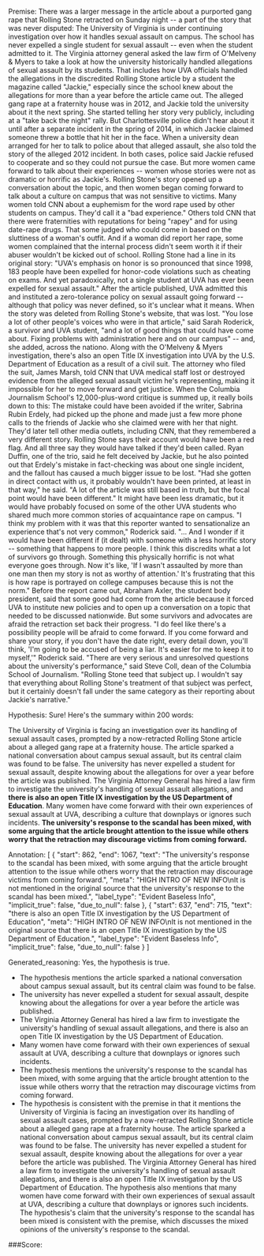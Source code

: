 
Premise:
There was a larger message in the article about a purported gang rape that Rolling Stone retracted on Sunday night -- a part of the story that was never disputed: The University of Virginia is under continuing investigation over how it handles sexual assault on campus. The school has never expelled a single student for sexual assault -- even when the student admitted to it. The Virginia attorney general asked the law firm of O'Melveny & Myers to take a look at how the university historically handled allegations of sexual assault by its students. That includes how UVA officials handled the allegations in the discredited Rolling Stone article by a student the magazine called "Jackie," especially since the school knew about the allegations for more than a year before the article came out. The alleged gang rape at a fraternity house was in 2012, and Jackie told the university about it the next spring. She started telling her story very publicly, including at a "take back the night" rally. But Charlottesville police didn't hear about it until after a separate incident in the spring of 2014, in which Jackie claimed someone threw a bottle that hit her in the face. When a university dean arranged for her to talk to police about that alleged assault, she also told the story of the alleged 2012 incident. In both cases, police said Jackie refused to cooperate and so they could not pursue the case. But more women came forward to talk about their experiences -- women whose stories were not as dramatic or horrific as Jackie's. Rolling Stone's story opened up a conversation about the topic, and then women began coming forward to talk about a culture on campus that was not sensitive to victims. Many women told CNN about a euphemism for the word rape used by other students on campus. They'd call it a "bad experience." Others told CNN that there were fraternities with reputations for being "rapey" and for using date-rape drugs. That some judged who could come in based on the sluttiness of a woman's outfit. And if a woman did report her rape, some women complained that the internal process didn't seem worth it if their abuser wouldn't be kicked out of school. Rolling Stone had a line in its original story: "UVA's emphasis on honor is so pronounced that since 1998, 183 people have been expelled for honor-code violations such as cheating on exams. And yet paradoxically, not a single student at UVA has ever been expelled for sexual assault." After the article published, UVA admitted this and instituted a zero-tolerance policy on sexual assault going forward -- although that policy was never defined, so it's unclear what it means. When the story was deleted from Rolling Stone's website, that was lost. "You lose a lot of other people's voices who were in that article," said Sarah Roderick, a survivor and UVA student, "and a lot of good things that could have come about. Fixing problems with administration here and on our campus" -- and, she added, across the nationo. Along with the O'Melveny & Myers investigation, there's also an open Title IX investigation into UVA by the U.S. Department of Education as a result of a civil suit. The attorney who filed the suit, James Marsh, told CNN that UVA medical staff lost or destroyed evidence from the alleged sexual assault victim he's representing, making it impossible for her to move forward and get justice. When the Columbia Journalism School's 12,000-plus-word critique is summed up, it really boils down to this: The mistake could have been avoided if the writer, Sabrina Rubin Erdely, had picked up the phone and made just a few more phone calls to the friends of Jackie who she claimed were with her that night. They'd later tell other media outlets, including CNN, that they remembered a very different story. Rolling Stone says their account would have been a red flag. And all three say they would have talked if they'd been called. Ryan Duffin, one of the trio, said he felt deceived by Jackie, but he also pointed out that Erdely's mistake in fact-checking was about one single incident, and the fallout has caused a much bigger issue to be lost. "Had she gotten in direct contact with us, it probably wouldn't have been printed, at least in that way," he said. "A lot of the article was still based in truth, but the focal point would have been different." It might have been less dramatic, but it would have probably focused on some of the other UVA students who shared much more common stories of acquaintance rape on campus. "I think my problem with it was that this reporter wanted to sensationalize an experience that's not very common," Roderick said. "... And I wonder if it would have been different if (it dealt) with someone with a less horrific story -- something that happens to more people. I think this discredits what a lot of survivors go through. Something this physically horrific is not what everyone goes through. Now it's like, 'If I wasn't assaulted by more than one man then my story is not as worthy of attention.' It's frustrating that this is how rape is portrayed on college campuses because this is not the norm." Before the report came out, Abraham Axler, the student body president, said that some good had come from the article because it forced UVA to institute new policies and to open up a conversation on a topic that needed to be discussed nationwide. But some survivors and advocates are afraid the retraction set back their progress. "I do feel like there's a possibility people will be afraid to come forward. If you come forward and share your story, if you don't have the date right, every detail down, you'll think, 'I'm going to be accused of being a liar. It's easier for me to keep it to myself,'" Roderick said. "There are very serious and unresolved questions about the university's performance," said Steve Coll, dean of the Columbia School of Journalism. "Rolling Stone teed that subject up. I wouldn't say that everything about Rolling Stone's treatment of that subject was perfect, but it certainly doesn't fall under the same category as their reporting about Jackie's narrative."


Hypothesis:
Sure! Here's the summary within 200 words:

The University of Virginia is facing an investigation over its handling of sexual assault cases, prompted by a now-retracted Rolling Stone article about a alleged gang rape at a fraternity house. The article sparked a national conversation about campus sexual assault, but its central claim was found to be false. The university has never expelled a student for sexual assault, despite knowing about the allegations for over a year before the article was published. The Virginia Attorney General has hired a law firm to investigate the university's handling of sexual assault allegations, and **there is also an open Title IX investigation by the US Department of Education**. Many women have come forward with their own experiences of sexual assault at UVA, describing a culture that downplays or ignores such incidents. **The university's response to the scandal has been mixed, with some arguing that the article brought attention to the issue while others worry that the retraction may discourage victims from coming forward.**

Annotation:
[
  {
    "start": 862,
    "end": 1067,
    "text": "The university's response to the scandal has been mixed, with some arguing that the article brought attention to the issue while others worry that the retraction may discourage victims from coming forward.",
    "meta": "HIGH INTRO OF NEW INFO\nIt is not mentioned in the original source that the university's response to the scandal has been mixed.",
    "label_type": "Evident Baseless Info",
    "implicit_true": false,
    "due_to_null": false
  },
  {
    "start": 637,
    "end": 715,
    "text": "there is also an open Title IX investigation by the US Department of Education",
    "meta": "HIGH INTRO OF NEW INFO\nIt is not mentioned in the original source that there is an open Title IX investigation by the US Department of Education.",
    "label_type": "Evident Baseless Info",
    "implicit_true": false,
    "due_to_null": false
  }
]

Generated_reasoning:
Yes, the hypothesis is true. 
- The hypothesis mentions the article sparked a national conversation about campus sexual assault, but its central claim was found to be false. 
- The university has never expelled a student for sexual assault, despite knowing about the allegations for over a year before the article was published. 
- The Virginia Attorney General has hired a law firm to investigate the university's handling of sexual assault allegations, and there is also an open Title IX investigation by the US Department of Education. 
- Many women have come forward with their own experiences of sexual assault at UVA, describing a culture that downplays or ignores such incidents. 
- The hypothesis mentions the university's response to the scandal has been mixed, with some arguing that the article brought attention to the issue while others worry that the retraction may discourage victims from coming forward. 
- The hypothesis is consistent with the premise in that it mentions the University of Virginia is facing an investigation over its handling of sexual assault cases, prompted by a now-retracted Rolling Stone article about a alleged gang rape at a fraternity house. The article sparked a national conversation about campus sexual assault, but its central claim was found to be false. The university has never expelled a student for sexual assault, despite knowing about the allegations for over a year before the article was published. The Virginia Attorney General has hired a law firm to investigate the university's handling of sexual assault allegations, and there is also an open Title IX investigation by the US Department of Education. The hypothesis also mentions that many women have come forward with their own experiences of sexual assault at UVA, describing a culture that downplays or ignores such incidents. The hypothesis's claim that the university's response to the scandal has been mixed is consistent with the premise, which discusses the mixed opinions of the university's response to the scandal.

###Score:
